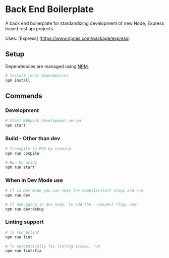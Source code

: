 # Back End Boilerplate

A back end boilerplate for stardandizing development of new Node, Express based rest api projects.

Uses: [Express] (https://www.npmjs.com/package/express)


## Setup

Dependencies are managed using [NPM](https://www.npmjs.com/).

```sh
# Install local dependencies
npm install
```

## Commands

### Development

```sh
# Start Webpack development server
npm start
```

### Build - Other than dev

```sh
# Transpile to ES6 by running
npm run compile

# Run by using
npm run start
```

### When in Dev Mode use

```sh
# If in Dev mode you can skip the compile/start steps and run
npm run dev
```

```sh
# If debugging in dev mode, to add the --inspect flag, use:
npm run dev:debug
```

### Linting support

```sh
# To run eslint
npm run lint
```

```sh
# To automatically fix linting issues, run
npm run lint:fix
```